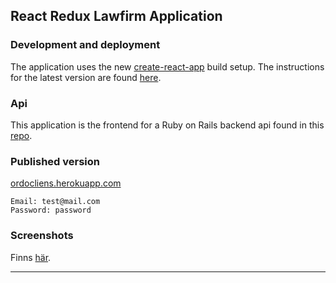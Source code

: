 ## React Redux Lawfirm Application

### Development and deployment
The application uses the new [create-react-app](https://facebook.github.io/react/blog/2016/07/22/create-apps-with-no-configuration.html) build setup. The instructions for the latest version are found [here](https://github.com/facebookincubator/create-react-app/blob/master/template/README.md).

### Api
This application is the frontend for a Ruby on Rails backend api found in this [repo](https://github.com/mickeeri/lawfirm-api).

### Published version
[ordocliens.herokuapp.com](https://ordocliens.herokuapp.com)

```
Email: test@mail.com
Password: password
```

### Screenshots
Finns [här](https://github.com/mickeeri/lawfirm-client/blob/master/screenshots/screenshots.md).

 ***
